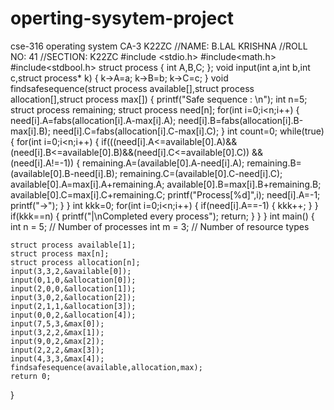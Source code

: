 # operting-sysytem-project
cse-316 operating system CA-3 K22ZC
//NAME: B.LAL KRISHNA
//ROLL NO: 41
//SECTION: K22ZC
#include <stdio.h>
#include<math.h>
#include<stdbool.h>
struct process
{
    int A,B,C;
};
void input(int a,int b,int c,struct process* k)
{
   k->A=a;
    k->B=b;
    k->C=c;
}
void findsafesequence(struct process available[],struct process allocation[],struct process max[])
{
    printf("Safe sequence : \n");
    int n=5;
    struct process remaining;
    struct process need[n];
    for(int i=0;i<n;i++)
    {
        need[i].A=fabs(allocation[i].A-max[i].A);
        need[i].B=fabs(allocation[i].B-max[i].B);
        need[i].C=fabs(allocation[i].C-max[i].C);
    }
    int count=0;
    while(true)
    {
        for(int i=0;i<n;i++)
        {
            if(((need[i].A<=available[0].A)&&(need[i].B<=available[0].B)&&(need[i].C<=available[0].C)) && (need[i].A!=-1))
            {
                remaining.A=(available[0].A-need[i].A);
                remaining.B=(available[0].B-need[i].B);
                remaining.C=(available[0].C-need[i].C);
                available[0].A=max[i].A+remaining.A;
                available[0].B=max[i].B+remaining.B;
                available[0].C=max[i].C+remaining.C;
                printf("Process[%d]",i);
                need[i].A=-1;
                printf("->");
            }
        }
        int kkk=0;
        for(int i=0;i<n;i++)
        {
            if(need[i].A==-1)
            {
                kkk++;
            }
        }
        if(kkk==n)
        {
            printf("|\nCompleted every process");
            return;
        }
    }
}
int main() {
    int n = 5;  // Number of processes
    int m = 3;  // Number of resource types
    
    struct process available[1];
    struct process max[n];
    struct process allocation[n];
    input(3,3,2,&available[0]);
    input(0,1,0,&allocation[0]);
    input(2,0,0,&allocation[1]);
    input(3,0,2,&allocation[2]);
    input(2,1,1,&allocation[3]);
    input(0,0,2,&allocation[4]);
    input(7,5,3,&max[0]);
    input(3,2,2,&max[1]);
    input(9,0,2,&max[2]);
    input(2,2,2,&max[3]);
    input(4,3,3,&max[4]);
    findsafesequence(available,allocation,max);
    return 0;
}
